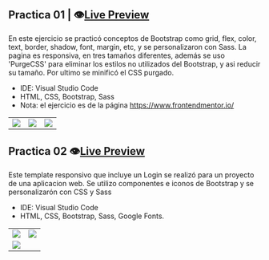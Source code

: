 ## Practica 01 | :eye:[Live Preview][v1] 

En este ejercicio se practicó conceptos de Bootstrap como grid, flex, color, text, border, shadow, font, margin, etc, y se personalizaron con Sass. La pagina es responsiva, en tres tamaños diferentes, además se uso 'PurgeCSS' para eliminar los estilos no utilizados del Bootstrap, y asi reducir su tamaño. Por ultimo se minificó el CSS purgado.

- IDE: Visual Studio Code
- HTML, CSS, Bootstrap, Sass
- Nota: el ejercicio es de la página https://www.frontendmentor.io/


|  |  |  |
| ----------- | ----------- | ----------- |
| ![][img_1] | ![][img_2] | ![][img_4]

[v1]: https://paledot02.github.io/Exercises_Bootstrap_01/
[img_1]: ./Exercise_01/images/screenshot_1.png
[img_2]: ./Exercise_01/images/screenshot_2.png
[img_4]: ./Exercise_01/images/screenshot_4.png

## Practica 02 :eye:[Live Preview][v2] 

Este template responsivo que incluye un Login se realizó para un proyecto de una aplicacion web. Se utilizo componentes e iconos de Bootstrap y se personalizarón con CSS y Sass

- IDE: Visual Studio Code
- HTML, CSS, Bootstrap, Sass, Google Fonts.

|  |  |
| ----------- | ----------- |
| ![][img_5] | ![][img_6] |
| ![][img_7] | |

[v2]: https://paledot02.github.io/Exercises_Bootstrap_02/
[img_5]: ./Exercise_02/img/gif_01.gif
[img_6]: ./Exercise_02/img/gif_02.gif
[img_7]: ./Exercise_02/img/gif_03.gif




